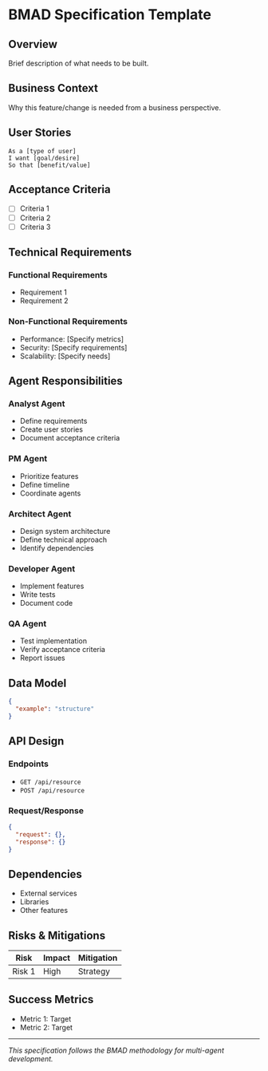 # BMAD Specification Template

## Overview
Brief description of what needs to be built.

## Business Context
Why this feature/change is needed from a business perspective.

## User Stories
```
As a [type of user]
I want [goal/desire]
So that [benefit/value]
```

## Acceptance Criteria
- [ ] Criteria 1
- [ ] Criteria 2
- [ ] Criteria 3

## Technical Requirements
### Functional Requirements
- Requirement 1
- Requirement 2

### Non-Functional Requirements
- Performance: [Specify metrics]
- Security: [Specify requirements]
- Scalability: [Specify needs]

## Agent Responsibilities

### Analyst Agent
- Define requirements
- Create user stories
- Document acceptance criteria

### PM Agent
- Prioritize features
- Define timeline
- Coordinate agents

### Architect Agent
- Design system architecture
- Define technical approach
- Identify dependencies

### Developer Agent
- Implement features
- Write tests
- Document code

### QA Agent
- Test implementation
- Verify acceptance criteria
- Report issues

## Data Model
```json
{
  "example": "structure"
}
```

## API Design
### Endpoints
- `GET /api/resource`
- `POST /api/resource`

### Request/Response
```json
{
  "request": {},
  "response": {}
}
```

## Dependencies
- External services
- Libraries
- Other features

## Risks & Mitigations
| Risk | Impact | Mitigation |
|------|--------|------------|
| Risk 1 | High | Strategy |

## Success Metrics
- Metric 1: Target
- Metric 2: Target

---
*This specification follows the BMAD methodology for multi-agent development.*